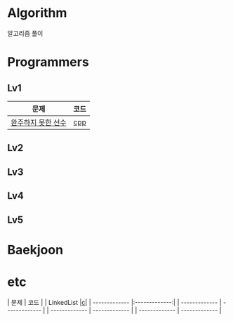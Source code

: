 # Algorithm
알고리즘 풀이

# Programmers
## Lv1
| 문제 | 코드 |
| ------------- |:-------------:|
| [완주하지 못한 선수](https://programmers.co.kr/learn/courses/30/lessons/42895) | [cpp](Programmers/Lv1/완주하지못한선수.cpp) | 

## Lv2
## Lv3
## Lv4
## Lv5

# Baekjoon 

# etc
| 문제 | 코드 |
| LinkedList |[c](etc/LinkedList.c)|
| ------------- |:-------------:|
| ------------- | ------------- |
| ------------- | ------------- |
| ------------- | ------------- |
